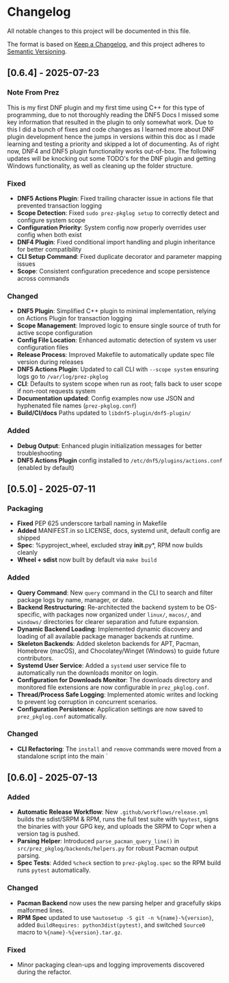 # Changelog

All notable changes to this project will be documented in this file.

The format is based on [Keep a Changelog](https://keepachangelog.com/en/1.0.0/),
and this project adheres to [Semantic Versioning](https://semver.org/spec/v2.0.0.html).

## [0.6.4] - 2025-07-23

### Note From Prez
This is my first DNF plugin and my first time using C++ for this type of programming, due to not thoroughly reading the
DNF5 Docs I missed some key information that resulted in the plugin to only somewhat work. Due to this I did a bunch of
fixes and code changes as I learned more about DNF plugin development hence the jumps in versions within this doc as I made
learning and testing a priority and skipped a lot of documenting. As of right now, DNF4 and DNF5 plugin functionality works
out-of-box. The following updates will be knocking out some TODO's for the DNF plugin and getting Windows functionality, as well as cleaning up the folder structure.  

### Fixed
- **DNF5 Actions Plugin**: Fixed trailing character issue in actions file that prevented transaction logging
- **Scope Detection**: Fixed `sudo prez-pkglog setup` to correctly detect and configure system scope
- **Configuration Priority**: System config now properly overrides user config when both exist
- **DNF4 Plugin**: Fixed conditional import handling and plugin inheritance for better compatibility
- **CLI Setup Command**: Fixed duplicate decorator and parameter mapping issues
- **Scope**: Consistent configuration precedence and scope persistence across commands

### Changed
- **DNF5 Plugin**: Simplified C++ plugin to minimal implementation, relying on Actions Plugin for transaction logging
- **Scope Management**: Improved logic to ensure single source of truth for active scope configuration
- **Config File Location**: Enhanced automatic detection of system vs user configuration files
- **Release Process**: Improved Makefile to automatically update spec file version during releases
- **DNF5 Actions Plugin**: Updated to call CLI with `--scope system` ensuring logs go to `/var/log/prez-pkglog`
- **CLI**: Defaults to system scope when run as root; falls back to user scope if non-root requests system
- **Documentation updated**: Config examples now use JSON and hyphenated file names (`prez-pkglog.conf`)
- **Build/CI/docs** Paths updated to `libdnf5-plugin/dnf5-plugin/`

### Added
- **Debug Output**: Enhanced plugin initialization messages for better troubleshooting
- **DNF5 Actions Plugin** config installed to `/etc/dnf5/plugins/actions.conf` (enabled by default)

## [0.5.0] - 2025-07-11

### Packaging

- **Fixed** PEP 625 underscore tarball naming in Makefile
- **Added** MANIFEST.in so LICENSE, docs, systemd unit, default config are shipped
- **Spec**: %pyproject_wheel, excluded stray __init__.py*, RPM now builds cleanly
- **Wheel + sdist** now built by default via `make build`

### Added

- **Query Command**: New `query` command in the CLI to search and filter package logs by name, manager, or date.
- **Backend Restructuring**: Re-architected the backend system to be OS-specific, with packages now organized under `linux/`, `macos/`, and `windows/` directories for clearer separation and future expansion.
- **Dynamic Backend Loading**: Implemented dynamic discovery and loading of all available package manager backends at runtime.
- **Skeleton Backends**: Added skeleton backends for APT, Pacman, Homebrew (macOS), and Chocolatey/Winget (Windows) to guide future contributors.
- **Systemd User Service**: Added a `systemd` user service file to automatically run the downloads monitor on login.
- **Configuration for Downloads Monitor**: The downloads directory and monitored file extensions are now configurable in `prez_pkglog.conf`.
- **Thread/Process Safe Logging**: Implemented atomic writes and locking to prevent log corruption in concurrent scenarios.
- **Configuration Persistence**: Application settings are now saved to `prez_pkglog.conf` automatically.

### Changed

- **CLI Refactoring**: The `install` and `remove` commands were moved from a standalone script into the main `

## [0.6.0] - 2025-07-13

### Added
- **Automatic Release Workflow**: New `.github/workflows/release.yml` builds the sdist/SRPM & RPM, runs the full test suite with `%pytest`, signs the binaries with your GPG key, and uploads the SRPM to Copr when a version tag is pushed.
- **Parsing Helper**: Introduced `parse_pacman_query_line()` in `src/prez_pkglog/backends/helpers.py` for robust Pacman output parsing.
- **Spec Tests**: Added `%check` section to `prez-pkglog.spec` so the RPM build runs `pytest` automatically.

### Changed
- **Pacman Backend** now uses the new parsing helper and gracefully skips malformed lines.
- **RPM Spec** updated to use `%autosetup -S git -n %{name}-%{version}`, added `BuildRequires: python3dist(pytest)`, and switched `Source0` macro to `%{name}-%{version}.tar.gz`.

### Fixed
- Minor packaging clean-ups and logging improvements discovered during the refactor.

[0.5.3]: https://github.com/P-R-E-Z/prez-pkglog/releases/tag/v0.5.3